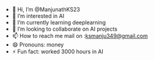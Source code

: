 - 👋 Hi, I’m @ManjunathKS23
- 👀 I’m interested in AI
- 🌱 I’m currently learning deeplearning
- 💞️ I’m looking to collaborate on AI projects
- 📫 How to reach me mail on :ksmanju349@gmail.com
- 😄 Pronouns: money
- ⚡ Fun fact: worked 3000 hours in AI

<!---
ManjunathKS23/ManjunathKS23 is a ✨ special ✨ repository because its `README.md` (this file) appears on your GitHub profile.
You can click the Preview link to take a look at your changes.
--->
